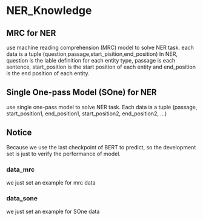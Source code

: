 # NER_Knowledge
## MRC for NER
use machine reading comprehension (MRC) model to solve NER task.
each data is a tuple (question,passage,start_pisition,end_position)
In NER, question is the lable definition for each entity type, passage is each sentence, start_position is the start position of each entity
and end_position is the end position of each entity.
## Single One-pass Model (SOne) for NER
use single one-pass model to solve NER task.
Each data ia a tuple (passage, start_position1, end_position1, start_position2, end_position2, ...)

## Notice
Because we use the last checkpoint of BERT to predict, so the development set is just to verify the performance of model.

### data_mrc
we just set an example for mrc data
### data_sone
we just set an example for SOne data